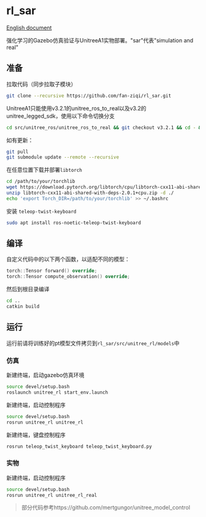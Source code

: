 # rl_sar

[English document](README.md)

强化学习的Gazebo仿真验证与UnitreeA1实物部署。"sar"代表"simulation and real"

## 准备

拉取代码（同步拉取子模块）

```bash
git clone --recursive https://github.com/fan-ziqi/rl_sar.git
```

UnitreeA1只能使用v3.2.1的unitree_ros_to_real以及v3.2的unitree_legged_sdk，使用以下命令切换分支

```bash
cd src/unitree_ros/unitree_ros_to_real && git checkout v3.2.1 && cd - && cd src/unitree_ros/unitree_ros_to_real/unitree_legged_sdk && git checkout v3.2 && cd -
```

如有更新：

```bash
git pull
git submodule update --remote --recursive
```

在任意位置下载并部署`libtorch`

```bash
cd /path/to/your/torchlib
wget https://download.pytorch.org/libtorch/cpu/libtorch-cxx11-abi-shared-with-deps-2.0.1%2Bcpu.zip
unzip libtorch-cxx11-abi-shared-with-deps-2.0.1+cpu.zip -d ./
echo 'export Torch_DIR=/path/to/your/torchlib' >> ~/.bashrc
```

安装 `teleop-twist-keyboard` 

```bash
sudo apt install ros-noetic-teleop-twist-keyboard
```

## 编译

自定义代码中的以下两个函数，以适配不同的模型：

```cpp
torch::Tensor forward() override;
torch::Tensor compute_observation() override;
```

然后到根目录编译

```bash
cd ..
catkin build
```

## 运行

运行前请将训练好的pt模型文件拷贝到`rl_sar/src/unitree_rl/models`中

### 仿真

新建终端，启动gazebo仿真环境

```bash
source devel/setup.bash
roslaunch unitree_rl start_env.launch
```

新建终端，启动控制程序

```bash
source devel/setup.bash
rosrun unitree_rl unitree_rl
```

新建终端，键盘控制程序

```bash
rosrun teleop_twist_keyboard teleop_twist_keyboard.py
```

### 实物

新建终端，启动控制程序

```bash
source devel/setup.bash
rosrun unitree_rl unitree_rl_real
```

> 部分代码参考https://github.com/mertgungor/unitree_model_control
